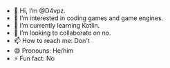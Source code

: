 - 👋 Hi, I’m @D4vpz.
- 👀 I’m interested in coding games and game engines.
- 🌱 I’m currently learning Kotlin.
- 💞️ I’m looking to collaborate on no.
- 📫 How to reach me: Don't
- 😄 Pronouns: He/him
- ⚡ Fun fact: No

<!---
D4vpz/D4vpz is a ✨ special ✨ repository because its `README.md` (this file) appears on your GitHub profile.
You can click the Preview link to take a look at your changes.
--->
